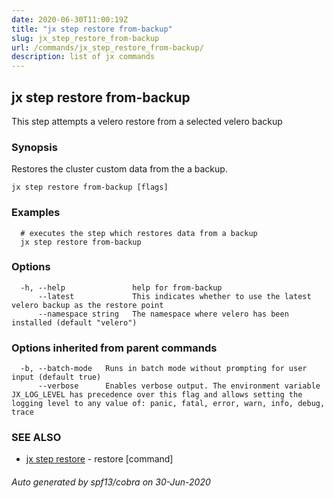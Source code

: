 ```yaml
---
date: 2020-06-30T11:00:19Z
title: "jx step restore from-backup"
slug: jx_step_restore_from-backup
url: /commands/jx_step_restore_from-backup/
description: list of jx commands
---
```

## jx step restore from-backup

This step attempts a velero restore from a selected velero backup

### Synopsis

Restores the cluster custom data from the a backup.

```
jx step restore from-backup [flags]
```

### Examples

```
  # executes the step which restores data from a backup
  jx step restore from-backup
```

### Options

```
  -h, --help               help for from-backup
      --latest             This indicates whether to use the latest velero backup as the restore point
      --namespace string   The namespace where velero has been installed (default "velero")
```

### Options inherited from parent commands

```
  -b, --batch-mode   Runs in batch mode without prompting for user input (default true)
      --verbose      Enables verbose output. The environment variable JX_LOG_LEVEL has precedence over this flag and allows setting the logging level to any value of: panic, fatal, error, warn, info, debug, trace
```

### SEE ALSO

* [jx step restore](/commands/jx_step_restore/)	 - restore [command]

###### Auto generated by spf13/cobra on 30-Jun-2020
